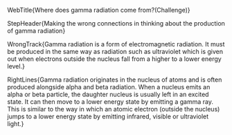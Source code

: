 WebTitle{Where does gamma radiation come from?(Challenge)}

StepHeader{Making the wrong connections in thinking about the production of gamma radiation}

WrongTrack{Gamma radiation is a form of electromagnetic radiation. It must be produced in the same way as radiation such as ultraviolet which is given out when electrons outside the nucleus fall from a higher to a lower energy level.}

RightLines{Gamma radiation originates in the nucleus of atoms and is often produced alongside alpha and beta radiation. When a nucleus emits an alpha or beta particle, the daughter nucleus is usually left in an excited state. It can then move to a lower energy state by emitting a gamma ray. This is similar to the way in which an atomic electron (outside the nucleus) jumps to a lower energy state by emitting infrared, visible or ultraviolet light.}

